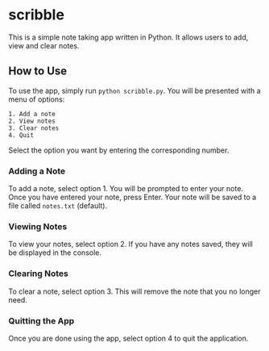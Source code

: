  # scribble

This is a simple note taking app written in Python. It allows users to add, view and clear notes.

## How to Use

To use the app, simply run `python scribble.py`. You will be presented with a menu of options:

```
1. Add a note
2. View notes
3. Clear notes
4. Quit
```

Select the option you want by entering the corresponding number.

### Adding a Note

To add a note, select option 1. You will be prompted to enter your note. Once you have entered your note, press Enter. Your note will be saved to a file called `notes.txt` (default).

### Viewing Notes

To view your notes, select option 2. If you have any notes saved, they will be displayed in the console.

### Clearing Notes

To clear a note, select option 3. This will remove the note that you no longer need.

### Quitting the App

Once you are done using the app, select option 4 to quit the application.
